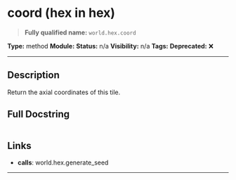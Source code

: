 # coord (hex in hex)
> **Fully qualified name:** `world.hex.coord`

**Type:** method
**Module:** 
**Status:** n/a
**Visibility:** n/a
**Tags:** 
**Deprecated:** ❌

---

## Description
Return the axial coordinates of this tile.

## Full Docstring
```

```

## Links
- **calls**: world.hex.generate_seed


---
